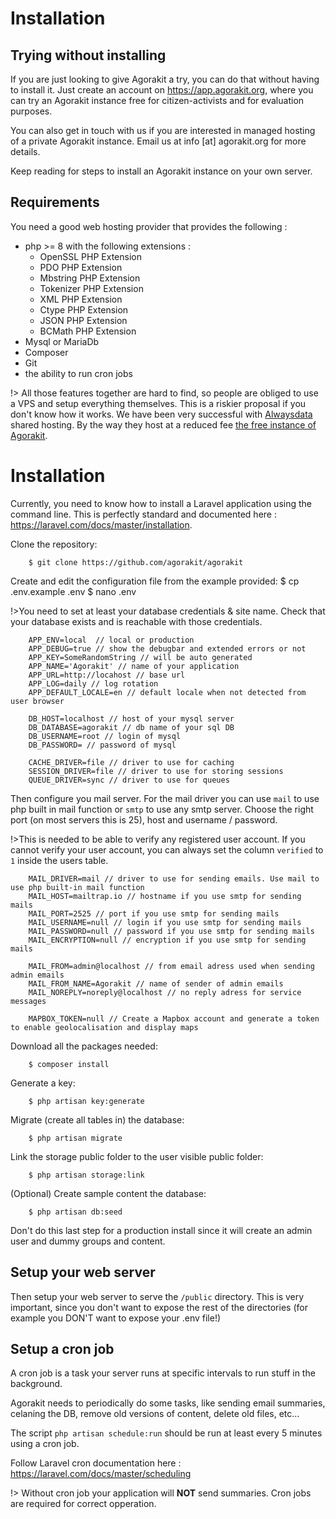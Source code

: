 # Installation

## Trying without installing 

If you are just looking to give Agorakit a try, you can do that without having to install it. Just create an account on <https://app.agorakit.org>, where you can try an Agorakit instance free for citizen-activists and for evaluation purposes.

You can also get in touch with us if you are interested in managed hosting of a private Agorakit instance. Email us at info [at] agorakit.org for more details.

Keep reading for steps to install an Agorakit instance on your own server.

## Requirements

You need a good web hosting provider that provides the following :

- php >= 8 with the following extensions :
    - OpenSSL PHP Extension
    - PDO PHP Extension
    - Mbstring PHP Extension
    - Tokenizer PHP Extension
    - XML PHP Extension
    - Ctype PHP Extension
    - JSON PHP Extension
    - BCMath PHP Extension
- Mysql or MariaDb
- Composer
- Git
- the ability to run cron jobs

!> All those features together are hard to find, so people are obliged to use a VPS and setup everything themselves. This is a riskier proposal if you don't know how it works. We have been very successful with [Alwaysdata](https://www.alwaysdata.com) shared hosting. By the way they host at a reduced fee [the free instance of Agorakit](https://app.agorakit.org).


# Installation

Currently, you need to know how to install a Laravel application using the command line.
This is perfectly standard and documented here : https://laravel.com/docs/master/installation.



Clone the repository:

        $ git clone https://github.com/agorakit/agorakit


Create and edit the configuration file from the example provided:
        $ cp .env.example .env
        $ nano .env


!>You need to set at least your database credentials & site name. Check that your database exists and is reachable with those credentials.


        APP_ENV=local  // local or production
        APP_DEBUG=true // show the debugbar and extended errors or not
        APP_KEY=SomeRandomString // will be auto generated
        APP_NAME='Agorakit' // name of your application
        APP_URL=http://locahost // base url
        APP_LOG=daily // log rotation
        APP_DEFAULT_LOCALE=en // default locale when not detected from user browser

        DB_HOST=localhost // host of your mysql server
        DB_DATABASE=agorakit // db name of your sql DB
        DB_USERNAME=root // login of mysql
        DB_PASSWORD= // password of mysql

        CACHE_DRIVER=file // driver to use for caching
        SESSION_DRIVER=file // driver to use for storing sessions
        QUEUE_DRIVER=sync // driver to use for queues


Then configure you mail server. For the mail driver you can use `mail` to use php built in mail function or `smtp` to use any smtp server. Choose the right port (on most servers this is 25), host and username / password.

!>This is needed to be able to verify any registered user account. If you cannot verify your user account, you can always set the column `verified` to `1` inside the users table.


        MAIL_DRIVER=mail // driver to use for sending emails. Use mail to use php built-in mail function
        MAIL_HOST=mailtrap.io // hostname if you use smtp for sending mails
        MAIL_PORT=2525 // port if you use smtp for sending mails
        MAIL_USERNAME=null // login if you use smtp for sending mails
        MAIL_PASSWORD=null // password if you use smtp for sending mails
        MAIL_ENCRYPTION=null // encryption if you use smtp for sending mails

        MAIL_FROM=admin@localhost // from email adress used when sending admin emails
        MAIL_FROM_NAME=Agorakit // name of sender of admin emails
        MAIL_NOREPLY=noreply@localhost // no reply adress for service messages

        MAPBOX_TOKEN=null // Create a Mapbox account and generate a token to enable geolocalisation and display maps



Download all the packages needed:

        $ composer install

Generate a key:

        $ php artisan key:generate

Migrate (create all tables in) the database:

        $ php artisan migrate

 Link the storage public folder to the user visible public folder:

        $ php artisan storage:link

(Optional) Create sample content the database:

        $ php artisan db:seed

Don't do this last step for a production install since it will create an admin user and dummy groups and content.


## Setup your web server

Then setup your web server to serve the `/public` directory. This is very important, since you don't want to expose the rest of the directories (for example you DON'T want to expose your .env file!)


## Setup a cron job

A cron job is a task your server runs at specific intervals to run stuff in the background.

Agorakit needs to periodically do some tasks, like sending email summaries, celaning the DB, remove old versions of content, delete old files, etc...

The script `php artisan schedule:run` should be run at least every 5 minutes using a cron job.

Follow Laravel cron documentation here : https://laravel.com/docs/master/scheduling


!> Without cron job your application will **NOT** send summaries. Cron jobs are required for correct opperation.

